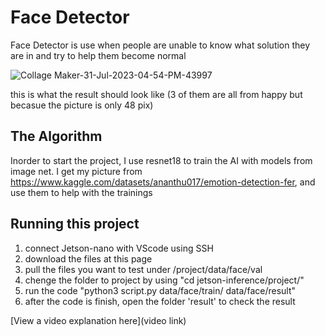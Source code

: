 # Face Detector

Face Detector is use when people are unable to know what solution they are in and try to help them become normal

![Collage Maker-31-Jul-2023-04-54-PM-43997](https://github.com/mR-Fr0X/Jetson-nano_Project_with_IDTech/assets/140645291/9ef2fc4f-95e8-46b2-b360-d8616d2b09bf)

this is what the result should look like (3 of them are all from happy but becasue the picture is only 48 pix)

## The Algorithm

Inorder to start the project, I use resnet18 to train the AI with models from image net. I get my picture from https://www.kaggle.com/datasets/ananthu017/emotion-detection-fer, and use them to help with the trainings

## Running this project

1. connect Jetson-nano with VScode using SSH
2. download the files at this page
3. pull the files you want to test under /project/data/face/val
4. chenge the folder to project by using "cd jetson-inference/project/"
5. run the code "python3 script.py data/face/train/ data/face/result"
6. after the code is finish, open the folder 'result' to check the result

[View a video explanation here](video link)
